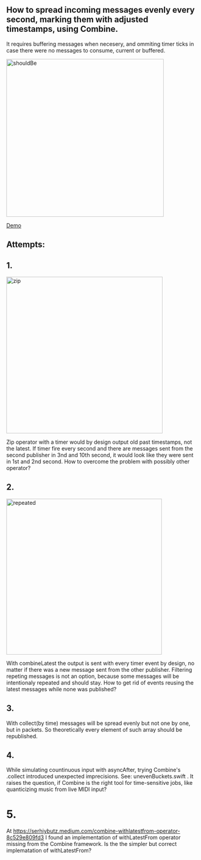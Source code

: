 ## How to spread incoming messages evenly every second, marking them with adjusted timestamps, using Combine.
It requires buffering messages when necesery, and ommiting timer ticks in case there were no messages to consume, current or buffered.

<img width="413" alt="shouldBe" src="https://user-images.githubusercontent.com/81814529/204915507-8e15d178-f9a3-4b1a-b2fa-ccb1dc7d2d08.png">

[Demo](spreadEvenly.swift)

## Attempts:
## 1.
<img width="410" alt="zip" src="https://user-images.githubusercontent.com/81814529/204915666-1793c358-6fd8-4576-9c04-a849e90181ac.png">

Zip operator with a timer would by design output old past timestamps, not the latest.
If timer fire every second and there are messages sent from the second publisher in 3nd and 10th second, it would look like they were sent in 1st and 2nd second. How to overcome the problem with possibly other operator?

## 2. 
<img width="408" alt="repeated" src="https://user-images.githubusercontent.com/81814529/204915751-7de29ef1-50fb-4411-abc5-09ecc78f5538.png">

With combineLatest the output is sent with every timer event by design, no matter if there was a new message sent from the other publisher. 
Filtering repeting messages is not an option, because some messages will be intentionaly repeated and should stay.
How to get rid of events reusing the latest messages while none was published?

## 3. 
With collect(by time) messages will be spread evenly but not one by one, but in packets. So theoretically every element of such array should be republished.

## 4. 
While simulating countinuous input with asyncAfter, trying Combine's .collect introduced unexpected imprecisions. See: unevenBuckets.swift .
It raises the question, if Combine is the right tool for time-sensitive jobs, like quanticizing music from live MIDI input?

# 5. 
At https://serhiybutz.medium.com/combine-withlatestfrom-operator-8c529e809fd3 I found an implementation of withLatestFrom operator missing from the Combine framework. Is the <link> the simpler but correct implematation of withLatestFrom?
